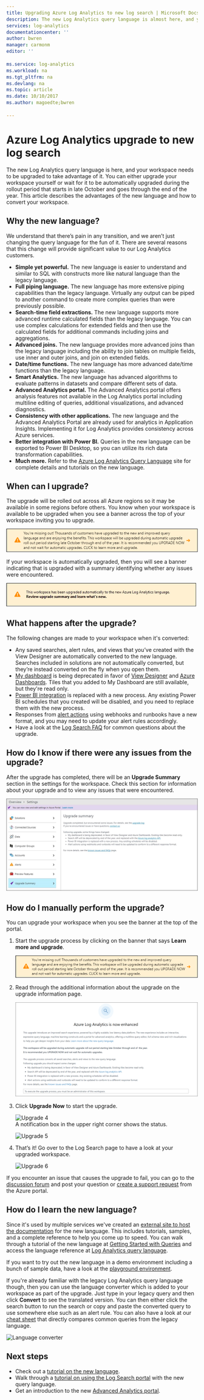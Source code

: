```yaml
---
title: Upgrading Azure Log Analytics to new log search | Microsoft Docs
description: The new Log Analytics query language is almost here, and you can participate in the public preview.  This article describes the advantages of the new language and how to convert your workspace.
services: log-analytics
documentationcenter: ''
author: bwren
manager: carmonm
editor: ''

ms.service: log-analytics
ms.workload: na
ms.tgt_pltfrm: na
ms.devlang: na
ms.topic: article
ms.date: 10/10/2017
ms.author: magoedte;bwren

---
```


# Azure Log Analytics upgrade to new log search

The new Log Analytics query language is here, and your workspace needs to be upgraded to take advantage of it.  You can either upgrade your workspace yourself or wait for it to be automatically upgraded during the rollout period that starts in late October and goes through the end of the year.  This article describes the advantages of the new language and how to convert your workspace.  

## Why the new language?
We understand that there’s pain in any transition, and we aren’t just changing the query language for the fun of it.  There are several reasons that this change will provide significant value to our Log Analytics customers.

- **Simple yet powerful.** The new language is easier to understand and similar to SQL with constructs more like natural language than the legacy language.
- **Full piping language.**  The new language has more extensive piping capabilities than the legacy language.  Virtually any output can be piped to another command to create more complex queries than were previously possible.
- **Search-time field extractions.**  The new language supports more advanced runtime calculated fields than the legacy language.  You can use complex calculations for extended fields and then use the calculated fields for additional commands including joins and aggregations.
- **Advanced joins.**  The new language provides more advanced joins than the legacy language including the ability to join tables on multiple fields, use inner and outer joins, and join on extended fields.
- **Date/time functions.**  The new language has more advanced date/time functions than the legacy language.
- **Smart Analytics.**  The new language has advanced algorithms to evaluate patterns in datasets and compare different sets of data.
- **Advanced Analytics portal.**  The Advanced Analytics portal offers analysis features not available in the Log Analytics portal including multiline editing of queries, additional visualizations, and advanced diagnostics.
- **Consistency with other applications.**  The new language and the Advanced Analytics Portal are already used for analytics in Application Insights.  Implementing it for Log Analytics provides consistency across Azure services.
- **Better integration with Power BI.** Queries in the new language can be exported to Power BI Desktop, so you can utilize its rich data transformation capabilities.
- **Much more.** Refer to the [Azure Log Analytics Query Language](https://docs.loganalytics.io) site for complete details and tutorials on the new language.


## When can I upgrade?
The upgrade will be rolled out across all Azure regions so it may be available in some regions before others.  You know when your workspace is available to be upgraded when you see a banner across the top of your workspace inviting you to upgrade.

![Upgrade 1](media/log-analytics-log-search-upgrade/upgrade-01a.png)

If your workspace is automatically upgraded, then you will see a banner indicating that is upgraded with a summary identifying whether any issues were encountered.

 ![Automatic upgrade](media/log-analytics-log-search-upgrade/auto-upgrade.png)


## What happens after the upgrade?
The following changes are made to your workspace when it's converted:

- Any saved searches, alert rules, and views that you’ve created with the View Designer are automatically converted to the new language.  Searches included in solutions are not automatically converted, but they’re instead converted on the fly when you open them.  
- [My dashboard](log-analytics-dashboards.md) is being deprecated in favor of [View Designer](log-analytics-view-designer.md) and [Azure Dashboards](https://docs.microsoft.com/azure/azure-portal/azure-portal-dashboards.md).  Tiles that you added to My Dashboard are still available, but they're read only.
- [Power BI integration](log-analytics-powerbi.md) is replaced with a new process.  Any existing Power BI schedules that you created will be disabled, and you need to replace them with the new process.
- Responses from [alert actions](log-analytics-alerts-actions.md) using webhooks and runbooks have a new format, and you may need to update your alert rules accordingly.
- Have a look at the [Log Search FAQ](log-analytics-log-search-faq.md) for common questions about the upgrade.

## How do I know if there were any issues from the upgrade?
After the upgrade has completed, there will be an **Upgrade Summary** section in the settings for the workspace.  Check this section for information about your upgrade and to view any issues that were encountered.

 ![Upgrade summary](media/log-analytics-log-search-upgrade/upgrade-summary.png)

## How do I manually perform the upgrade?
You can upgrade your workspace when you see the banner at the top of the portal.  

1.	Start the upgrade process by clicking on the banner that says **Learn more and upgrade**.

    ![Upgrade 2](media/log-analytics-log-search-upgrade/upgrade-01a.png)<br>

2.	Read through the additional information about the upgrade on the upgrade information page.

    ![Upgrade 2](media/log-analytics-log-search-upgrade/upgrade-03.png)<br>

3.	Click **Upgrade Now** to start the upgrade.

    ![Upgrade 4](media/log-analytics-log-search-upgrade/upgrade-04.png)<br>A notification box in the upper right corner shows the status.
    
    ![Upgrade 5](media/log-analytics-log-search-upgrade/upgrade-05.png)

4.	That’s it!  Go over to the Log Search page to have a look at your upgraded workspace.

    ![Upgrade 6](media/log-analytics-log-search-upgrade/upgrade-06.png)

If you encounter an issue that causes the upgrade to fail, you can go to the [discussion forum](https://social.msdn.microsoft.com/Forums/azure/home?forum=opinsights) and post your question or [create a support request](../azure-supportability/how-to-create-azure-support-request.md) from the Azure portal.

## How do I learn the new language?
Since it's used by multiple services we've created an [external site to host the documentation](https://docs.loganalytics.io/) for the new language.  This includes tutorials, samples, and a complete reference to help you come up to speed. You can walk through a tutorial of the new language at [Getting Started with Queries](https://go.microsoft.com/fwlink/?linkid=856078) and access the language reference at [Log Analytics query language](https://go.microsoft.com/fwlink/?linkid=856079).  

If you want to try out the new language in a demo environment including a bunch of sample data, have a look at the [playground environment](https://portal.loganalytics.io/demo#/discover/home).

If you're already familiar with the legacy Log Analytics query language though, then you can use the language converter which is added to your workspace as part of the upgrade.  Just type in your legacy query and then click **Convert** to see the translated version.  You can then either click the search button to run the search or copy and paste the converted query to use somewhere else such as an alert rule.  You can also have a look at our [cheat sheet](log-analytics-log-search-transition.md) that directly compares common queries from the legacy language.

![Language converter](media/log-analytics-log-search-upgrade/language-converter.png)


## Next steps
- Check out a [tutorial on the new language](https://go.microsoft.com/fwlink/?linkid=856078).
- Walk through a [tutorial on using the Log Search portal](log-analytics-log-search-log-search-portal.md) with the new query language.
- Get an introduction to the new [Advanced Analytics portal](https://go.microsoft.com/fwlink/?linkid=856587).
